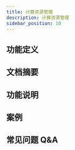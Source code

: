 ```yaml
---
title: 计算资源管理
description: 计算资源管理
sidebar_position: 10
---
```



## 功能定义

## 文档摘要

## 功能说明


## 案例


## 常见问题 Q&A
